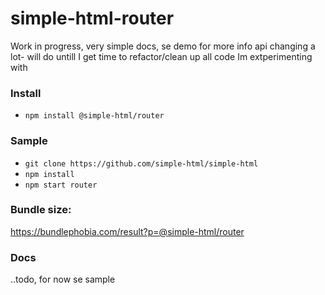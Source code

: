 # simple-html-router

Work in progress, very simple docs, se demo for more info api changing a lot- will do untill I get
time to refactor/clean up all code Im extperimenting with

### Install

-   `npm install @simple-html/router`

### Sample

-   `git clone https://github.com/simple-html/simple-html`
-   `npm install`
-   `npm start router`

### Bundle size:

https://bundlephobia.com/result?p=@simple-html/router

### Docs

..todo, for now se sample
